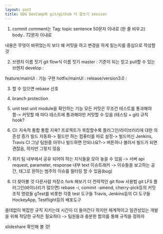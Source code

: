 ```yaml
---
layout: post
title: GDG DevCamp의 git/github 더 잘쓰기 session
---
```


1. commit comment는
Tag: topic sentence 50문자 이내로
(한 줄 비우고)
body.. 72문자 이내로

내용은 무엇이 바뀌었는지 보다 왜 커밋을 하고 변경을 하게 됬는지를 중심으로 작성할 것

2. 브렌치 이름 짓기
git flow식 이름 짓기
master  : 기준이 되는 믿고 pull할 수 있는 브렌치
develop :

feature/mainUI      : 기능 구현
hotfix/mainUI       :
release/version3.0  :

3. 할 수 있으면 rebase 선호

4. branch protection

5. unit test
unit module을 확인하는 기능
모든 커밋은 무조건 테스트를 통과해야 함->  커밋할 때 마다 테스트에 통과해야만 커밋할 수 있음
(테스팅 + git) 규칙
hook?

6. CI: 지속적 통합
통합 지옥? 프로젝트가 복잡할수록 플러그인/라이브러리에 대한 의존성 증가
빌드 자동화-> 필드만 하는 컴퓨터를 따로 설정-> 빌드머신
Jenkins, Travis CI
그냥 팀원중 아무나 빌드하면 안되나요?-> 버튼하나 불러서 빌드가 되면 괜찮음, 하지만 그렇지 않음

7. 위키
팀 내부에서 공유 되어야 하는 지식들을 모아 놓을 수 있음
-> 서버 api request, parameter, response
내부 text
이슈트래커 -> 이슈들을 보고하는 공간, 태그로 원하는 범주의 이슈를 필터링 할 수 있음(bug)

8. 더 찾아볼 것
다른사람 저장소 fork 해보기
더 전략적인 git flow 사용법
git LFS 플러그인(바이너리가 많으면)
rebase -i, commit -amend, cherry-pick등의 커밋 조작 명령들
gTest를 비롯한 각종 test 도구들
Travis, Jenkins등의 CI 도구들
HockeyApp, Testflight등의 배포도구

쓸데없이 복잡한  규칙 지키는데 시간이 더 들어간다
하지만 체계적이고 일관성있는 개발을 위해 적당한 규칙은 필요하다
-> 팀원들과 충분한 합의를 통해 규칙을 정하자

slideshare 확인해 볼 것!






























